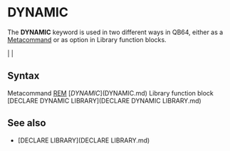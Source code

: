 # DYNAMIC

The **DYNAMIC** keyword is used in two different ways in QB64, either as a [Metacommand](Metacommand.md) or as option in Library function blocks.

  

|  |

## Syntax

Metacommand
[REM](REM.md) [$DYNAMIC]($DYNAMIC.md)
Library function block
[DECLARE DYNAMIC LIBRARY](DECLARE DYNAMIC LIBRARY.md)
  

## See also

* [DECLARE LIBRARY](DECLARE LIBRARY.md)

  
